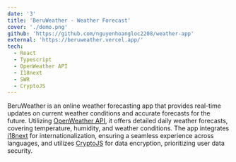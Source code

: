 ```yaml
---
date: '3'
title: 'BeruWeather - Weather Forecast'
cover: './demo.png'
github: 'https://github.com/nguyenhoangloc2208/weather-app'
external: 'https://beruweather.vercel.app/'
tech:
  - React
  - Typescript
  - OpenWeather API
  - I18next
  - SWR
  - CryptoJS
---
```


BeruWeather is an online weather forecasting app that provides real-time updates on current weather conditions and accurate forecasts for the future. Utilizing [OpenWeather API](https://openweathermap.org/api), it offers detailed daily weather forecasts, covering temperature, humidity, and weather conditions. The app integrates [i18next](https://www.i18next.com/) for internationalization, ensuring a seamless experience across languages, and utilizes [CryptoJS](https://cryptojs.gitbook.io/docs) for data encryption, prioritizing user data security.

